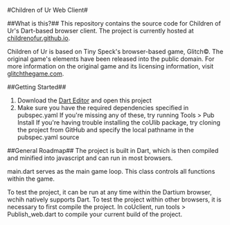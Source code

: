 #Children of Ur Web Client#

##What is this?##
This repository contains the source code for Children of Ur's Dart-based browser client.
The project is currently hosted at <a href="http://childrenofur.github.io/" target="_blank">childrenofur.github.io</a>.

Children of Ur is based on Tiny Speck's browser-based game, Glitch©. The original game's elements have been released into the public domain.
For more information on the original game and its licensing information, visit <a href="http://www.glitchthegame.com/" target="_blank">glitchthegame.com</a>.

##Getting Started##
1. Download the <a href="https://www.dartlang.org/">Dart Editor</a> and open this project
2. Make sure you have the required dependencies specified in pubspec.yaml
   If you're missing any of these, try running Tools > Pub Install
   If you're having trouble installing the coUlib package, try cloning the project
   from GitHub and specify the local pathname in the pubspec.yaml source
   
##General Roadmap##
The project is built in Dart, which is then compiled and minified into javascript and can run in most browsers.

main.dart serves as the main game loop. This class controls all functions within the game.

To test the project, it can be run at any time within the Dartium browser, wchih natively supports Dart.
To test the project within other browsers, it is necessary to first compile the project.
In coUclient, run tools > Publish_web.dart to compile your current build of the project.
